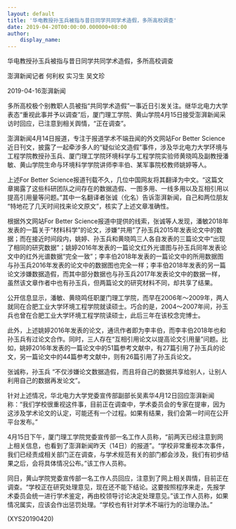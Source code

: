 ```yaml
---
layout: default
title: '华电教授孙玉兵被指与昔日同学共同学术造假，多所高校调查'
date: 2019-04-20T00:00:00.000000+08:00
author:
    display_name: 
---
```


华电教授孙玉兵被指与昔日同学共同学术造假，多所高校调查

澎湃新闻记者 何利权 实习生 吴文珍

2019-04-16澎湃新闻

多所高校极个别教职人员被指“共同学术造假”一事近日引发关注。继华北电力大学表态“重视此事并予以调查”后，厦门理工学院、黄山学院4月15日接受澎湃新闻采访时回应，已注意到相关舆情，“正在调查”。

澎湃新闻4月14日报道，专注于报道学术不端丑闻的外文网站For Better Science 近日刊文，披露了一起牵涉多人的“疑似论文造假”事件，涉及华北电力大学环境与工程学院教授孙玉兵、厦门理工学院环境科学与工程学院实验师黄晓鸣及副教授潘敏、黄山学院生命与环境科学学院讲师李丰伯、某军事院校教师姚婷等人。

上述For Better Science报道刊载不久，几位中国网友将其翻译为中文。“这篇文章揭露了这些科研团队之间存在的数据造假、一图多用、一线多用以及互相引用以提高引用量等问题。”其中一名翻译者张诚（化名）告诉澎湃新闻，自己和两位朋友 “特地花了几天时间找来论文原文”，核实了上述文章准确性。

根据外文网站For Better Science报道中提供的线索，张诚等人发现，潘敏2018年发表的一篇关于“材料科学”的论文，涉嫌“共用”了孙玉兵2015年发表论文中的数据；而在接近时间段内，姚婷、孙玉兵和黄晓鸣三人各自发表的三篇论文中“出现了相同的研究数据”；姚婷2016年发表的一篇论文红外光谱图与孙玉兵同年发表论文中的红外光谱数据“完全一致”；李丰伯2018年发表的一篇论文中的所用数据图与孙玉兵2016年发表的论文中的数据图也完全一样；李丰伯2018年发表的另一篇论文涉嫌数据造假，而其中部分数据也与孙玉兵2017年发表论文中的数据一样，虽然该文章作者中也有孙玉兵，但两篇论文的研究材料不同，却共享了结果。

公开信息显示，潘敏、黄晓鸣任职厦门理工学院，而早在2006年～2009年，两人就同在合肥工业大学环境工程学院就读硕士。巧合的是，2004～2007年间，孙玉兵也曾在合肥工业大学环境工程学院读硕士，此后三年在该校念完博士。

此外，上述姚婷2016年发表的论文，通讯作者即为李丰伯，而李丰伯2018年也和孙玉兵有过论文合作。同时，三人存在“互相引用论文以提高论文引用量”问题。比如，姚婷2016年发表的一篇论文中的51篇参考文献中，有27篇引用了孙玉兵的论文，另一篇论文中的44篇参考文献中，则有26篇引用了孙玉兵论文。

张诚称，孙玉兵 “不仅涉嫌论文数据造假，而且将自己的数据共享给别人，让别人利用自己的数据再发论文”。

针对上述情况，华北电力大学党委宣传部副部长吴素华4月12日回应澎湃新闻称：“我们学校很重视这件事，目前正在调查中，学术委员会的专家在提审，因为这涉及学术论文的认定，可能还有一个过程。如果有结果，我们会第一时间在公开平台发布。”

4月15日下午，厦门理工学院党委宣传部一名工作人员称，“前两天已经注意到网上相关信息，也看到了澎湃新闻昨天（14日）的报道”。“学校非常重视本次事件，我们已经责成相关部门正在调查，与学术规范有关的部门都会涉及，我们有初步结果之后，会将具体情况公布。”该工作人员称。

同日，黄山学院党委宣传部一名工作人员回应，注意到了网上相关舆情，目前正在调查。“学校正在研究处理意见，现在还不能下结论。这要按照程序来走，先报学术委员会统一进行学术鉴定，再由校领导讨论决定处理意见。”该工作人员称，如果情况属实，应该会作出惩罚处理。“学校也有针对学术不端行为的治理办法。”

(XYS20190420)

